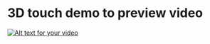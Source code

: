 # 3D touch demo to preview video

[![Alt text for your video](http://img.videocc.net/uimage/s/sl8da4jjbx/9/sl8da4jjbx03e781777b590b733b5929_2_b.jpg)](http://demo.polyv.net/data/touch.html)
